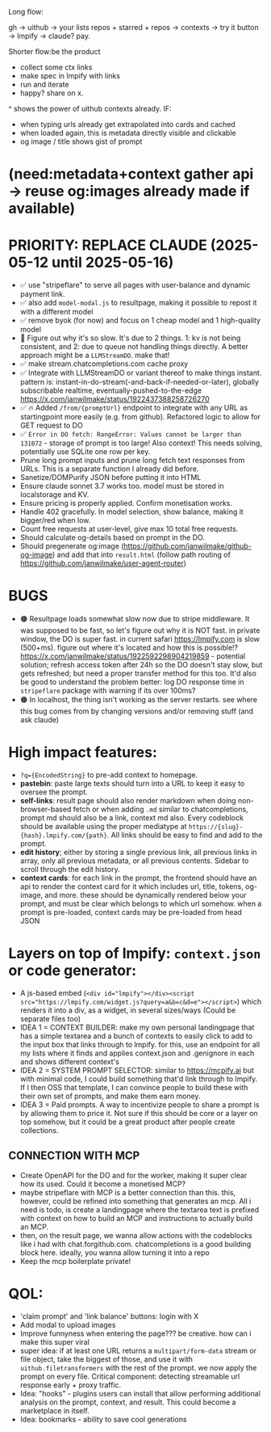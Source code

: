 Long flow:

gh -> uithub -> your lists repos + starred + repos -> contexts -> try it button -> lmpify -> claude? pay.

Shorter flow:be the product

- collect some ctx links
- make spec in lmpify with links
- run and iterate
- happy? share on x.

^ shows the power of uithub contexts already. IF:

- when typing urls already get extrapolated into cards and cached
- when loaded again, this is metadata directly visible and clickable
- og image / title shows gist of prompt

# (need:metadata+context gather api -> reuse og:images already made if available)

# PRIORITY: REPLACE CLAUDE (2025-05-12 until 2025-05-16)

- ✅ use "stripeflare" to serve all pages with user-balance and dynamic payment link.
- ✅ also add `model-modal.js` to resultpage, making it possible to repost it with a different model
- ✅ remove byok (for now) and focus on 1 cheap model and 1 high-quality model
- 🤔 Figure out why it's so slow. It's due to 2 things. 1: kv is not being consistent, and 2: due to queue not handling things directly. A better approach might be a `LLMStreamDO`. make that!
- ✅ make stream.chatcompletions.com cache proxy
- ✅ Integrate with LLMStreamDO or variant thereof to make things instant. pattern is: instant-in-do-stream(-and-back-if-needed-or-later), globally subscribable realtime, eventually-pushed-to-the-edge https://x.com/janwilmake/status/1922437388258726270
- ✅ 🔥 Added `/from/{promptUrl}` endpoint to integrate with any URL as startingpoint more easily (e.g. from github). Refactored logic to allow for GET request to DO
- ✅ `Error in DO fetch: RangeError: Values cannot be larger than 131072` - storage of prompt is too large! Also context! This needs solving, potentially use SQLite one row per key.
- Prune long prompt inputs and prune long fetch text responses from URLs. This is a separate function I already did before.
- Sanetize/DOMPurify JSON before putting it into HTML
- Ensure claude sonnet 3.7 works too. model must be stored in localstorage and KV.
- Ensure pricing is properly applied. Confirm monetisation works.
- Handle 402 gracefully. In model selection, show balance, making it bigger/red when low.
- Count free requests at user-level, give max 10 total free requests.
- Should calculate og-details based on prompt in the DO.
- Should pregenerate og:image (https://github.com/janwilmake/github-og-image) and add that into `result.html` (follow path routing of https://github.com/janwilmake/user-agent-router)

# BUGS

- 🟠 Resultpage loads somewhat slow now due to stripe middleware. It was supposed to be fast, so let's figure out why it is NOT fast. in private window, the DO is super fast. in current safari https://lmpify.com is slow (500+ms). figure out where it's located and how this is possible!? https://x.com/janwilmake/status/1922592298904219859 - potential solution; refresh access token after 24h so the DO doesn't stay slow, but gets refreshed; but need a proper transfer method for this too. It'd also be good to understand the problem better: log DO response time in `stripeflare` package with warning if its over 100ms?
- 🟠 In localhost, the thing isn't working as the server restarts. see where this bug comes from by changing versions and/or removing stuff (and ask claude)

# High impact features:

- `?q={EncodedString}` to pre-add context to homepage.
- **pastebin**: paste large texts should turn into a URL to keep it easy to oversee the prompt.
- **self-links**: result page should also render markdown when doing non-browser-based fetch or when adding `.md` similar to chatcompletions, prompt md should also be a link, context md also. Every codeblock should be available using the proper mediatype at `https://{slug}-{hash}.lmpify.com/{path}`. All links should be easy to find and add to the prompt.
- **edit history**; either by storing a single previous link, all previous links in array, only all previous metadata, or all previous contents. Sidebar to scroll through the edit history.
- **context cards**: for each link in the prompt, the frontend should have an api to render the context card for it which includes url, title, tokens, og-image, and more. these should be dynamically rendered below your prompt, and must be clear which belongs to which url somehow. when a prompt is pre-loaded, context cards may be pre-loaded from head JSON

# Layers on top of lmpify: `context.json` or code generator:

- A js-based embed (`<div id="lmpify"></div><script src="https://lmpify.com/widget.js?query=a&b=c&d=e"></script>`) which renders it into a div, as a widget, in several sizes/ways (Could be separate files too)
- IDEA 1 = CONTEXT BUILDER: make my own personal landingpage that has a simple textarea and a bunch of contexts to easily click to add to the input box that links through to lmpify. for this, use an endpoint for all my lists where it finds and applies context.json and .genignore in each and shows different context's
- IDEA 2 = SYSTEM PROMPT SELECTOR: similar to https://mcpify.ai but with minimal code, I could build something that'd link through to lmpify. If I then OSS that template, I can convince people to build these with their own set of prompts, and make them earn money.
- IDEA 3 = Paid prompts. A way to incentivize people to share a prompt is by allowing them to price it. Not sure if this should be core or a layer on top somehow, but it could be a great product after people create collections.

## CONNECTION WITH MCP

- Create OpenAPI for the DO and for the worker, making it super clear how its used. Could it become a monetised MCP?
- maybe stripeflare with MCP is a better connection than this. this, however, could be refined into something that generates an mcp. All i need is todo, is create a landingpage where the textarea text is prefixed with context on how to build an MCP and instructions to actually build an MCP.
- then, on the result page, we wanna allow actions with the codeblocks like i had with chat.forgithub.com. chatcompletions is a good building block here. ideally, you wanna allow turning it into a repo
- Keep the mcp boilerplate private!

# QOL:

- 'claim prompt' and 'link balance' buttons: login with X
- Add modal to upload images
- Improve funnyness when entering the page??? be creative. how can i make this super viral
- super idea: if at least one URL returns a `multipart/form-data` stream or file object, take the biggest of those, and use it with `uithub.filetransformers` with the rest of the prompt. we now apply the prompt on every file. Critical component: detecting streamable url response early + proxy traffic.
- Idea: "hooks" - plugins users can install that allow performing additional analysis on the prompt, context, and result. This could become a marketplace in itself.
- Idea: bookmarks - ability to save cool generations
